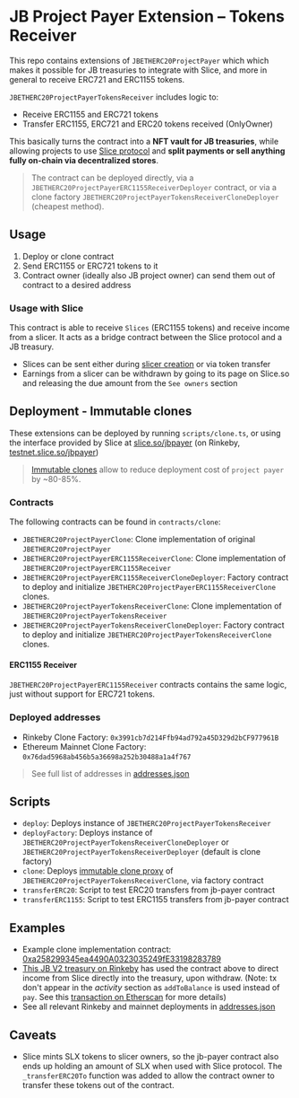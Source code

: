# JB Project Payer Extension – Tokens Receiver

This repo contains extensions of `JBETHERC20ProjectPayer` which which makes it possible for JB treasuries to integrate with Slice, and more in general to receive ERC721 and ERC1155 tokens.

`JBETHERC20ProjectPayerTokensReceiver` includes logic to:

- Receive ERC1155 and ERC721 tokens
- Transfer ERC1155, ERC721 and ERC20 tokens received (OnlyOwner)

This basically turns the contract into a **NFT vault for JB treasuries**, while allowing projects to use [Slice protocol](https://slice.so) and **split payments or sell anything fully on-chain via decentralized stores**.

> The contract can be deployed directly, via a `JBETHERC20ProjectPayerERC1155ReceiverDeployer` contract, or via a clone factory `JBETHERC20ProjectPayerTokensReceiverCloneDeployer` (cheapest method).

## Usage

1. Deploy or clone contract
2. Send ERC1155 or ERC721 tokens to it
3. Contract owner (ideally also JB project owner) can send them out of contract to a desired address

### Usage with Slice

This contract is able to receive `Slices` (ERC1155 tokens) and receive income from a slicer. It acts as a bridge contract between the Slice protocol and a JB treasury.

- Slices can be sent either during [slicer creation](https://slice.so/slice) or via token transfer
- Earnings from a slicer can be withdrawn by going to its page on Slice.so and releasing the due amount from the `See owners` section

## Deployment - Immutable clones

These extensions can be deployed by running `scripts/clone.ts`, or using the interface provided by Slice at [slice.so/jbpayer](https://slice.so/jbpayer) (on Rinkeby, [testnet.slice.so/jbpayer](https://testnet.slice.so/jbpayer))

> [Immutable clones](https://docs.openzeppelin.com/contracts/4.x/api/proxy#Clones) allow to reduce deployment cost of `project payer` by ~80-85%.

### Contracts

The following contracts can be found in `contracts/clone`:

- `JBETHERC20ProjectPayerClone`: Clone implementation of original `JBETHERC20ProjectPayer`
- `JBETHERC20ProjectPayerERC1155ReceiverClone`: Clone implementation of `JBETHERC20ProjectPayerERC1155Receiver`
- `JBETHERC20ProjectPayerERC1155ReceiverCloneDeployer`: Factory contract to deploy and initialize `JBETHERC20ProjectPayerERC1155ReceiverClone` clones.
- `JBETHERC20ProjectPayerTokensReceiverClone`: Clone implementation of `JBETHERC20ProjectPayerTokensReceiver`
- `JBETHERC20ProjectPayerTokensReceiverCloneDeployer`: Factory contract to deploy and initialize `JBETHERC20ProjectPayerTokensReceiverClone` clones.

#### ERC1155 Receiver

`JBETHERC20ProjectPayerERC1155Receiver` contracts contains the same logic, just without support for ERC721 tokens.

### Deployed addresses

- Rinkeby Clone Factory: `0x3991cb7d214Ffb94ad792a45D329d2bCF977961B`
- Ethereum Mainnet Clone Factory: `0x76dad5968ab456b5a36698a252b30488a1a4f767`

> See full list of addresses in [addresses.json](https://github.com/slice-so/jbpayer-tokens-receiver/blob/master/addresses.json)

## Scripts

- `deploy`: Deploys instance of `JBETHERC20ProjectPayerTokensReceiver`
- `deployFactory`: Deploys instance of `JBETHERC20ProjectPayerTokensReceiverCloneDeployer` or `JBETHERC20ProjectPayerTokensReceiverDeployer` (default is clone factory)
- `clone`: Deploys [immutable clone proxy]() of `JBETHERC20ProjectPayerTokensReceiverClone`, via factory contract
- `transferERC20`: Script to test ERC20 transfers from jb-payer contract
- `transferERC1155`: Script to test ERC1155 transfers from jb-payer contract

## Examples

- Example clone implementation contract: [0xa258299345ea4490A0323035249fE33198283789](https://rinkeby.etherscan.io/address/0xa258299345ea4490a0323035249fe33198283789)
- [This JB V2 treasury on Rinkeby](https://rinkeby.juicebox.money/#/v2/p/4236) has used the contract above to direct income from Slice directly into the treasury, upon withdraw. (Note: tx don't appear in the _activity_ section as `addToBalance` is used instead of `pay`. See this [transaction on Etherscan](https://rinkeby.etherscan.io/tx/0x048c7579cd6bd7943b93c965c5e8b04c5e5ddf3852812991fb7ecea276513355) for more details)
- See all relevant Rinkeby and mainnet deployments in [addresses.json](https://github.com/slice-so/jbpayer-tokens-receiver/blob/master/addresses.json)

## Caveats

- Slice mints SLX tokens to slicer owners, so the jb-payer contract also ends up holding an amount of SLX when used with Slice protocol. The `_transferERC20To` function was added to allow the contract owner to transfer these tokens out of the contract.
